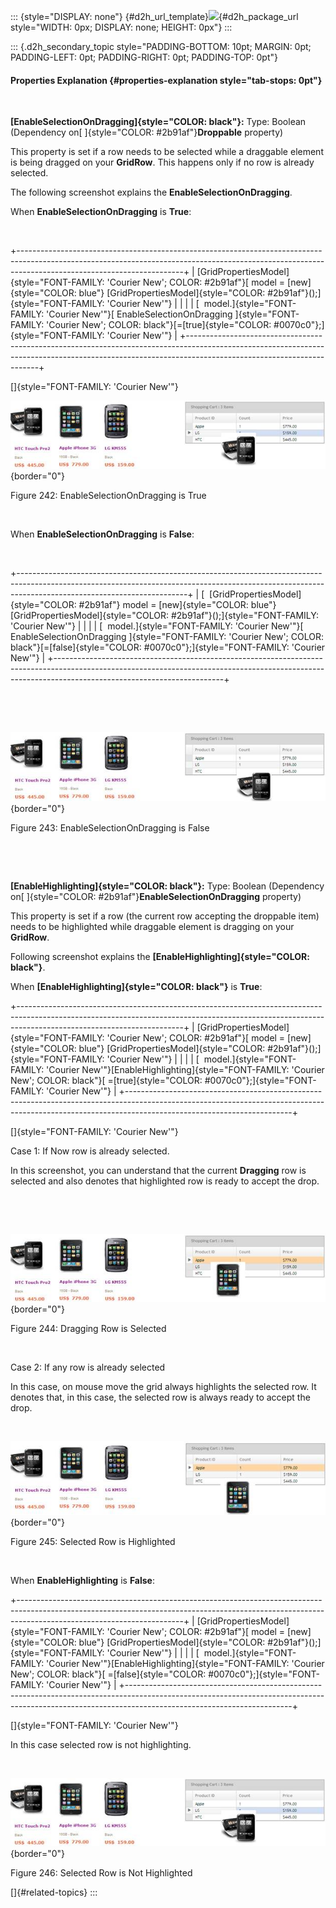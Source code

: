 ::: {style="DISPLAY: none"}
[](ms-xhelp:///?Id=d2h_url_template){#d2h_url_template}![](!package_url!){#d2h_package_url style="WIDTH: 0px; DISPLAY: none; HEIGHT: 0px"}
:::

::: {.d2h_secondary_topic style="PADDING-BOTTOM: 10pt; MARGIN: 0pt; PADDING-LEFT: 0pt; PADDING-RIGHT: 0pt; PADDING-TOP: 0pt"}
#### Properties Explanation {#properties-explanation style="tab-stops: 0pt"}

 

**[EnableSelectionOnDragging]{style="COLOR: black"}:** Type: Boolean (Dependency on[ ]{style="COLOR: #2b91af"}**Droppable** property)

This property is set if a row needs to be selected while a draggable element is being dragged on your **GridRow**. This happens only if no row is already selected.

The following screenshot explains the **EnableSelectionOnDragging**.

When **EnableSelectionOnDragging** is **True**:

 

+-----------------------------------------------------------------------------------------------------------------------------------------------------------------------------------------------------+
| [GridPropertiesModel]{style="FONT-FAMILY: 'Courier New'; COLOR: #2b91af"}[ model = [new]{style="COLOR: blue"} [GridPropertiesModel]{style="COLOR: #2b91af"}();]{style="FONT-FAMILY: 'Courier New'"} |
|                                                                                                                                                                                                     |
| [  model.]{style="FONT-FAMILY: 'Courier New'"}[ EnableSelectionOnDragging ]{style="FONT-FAMILY: 'Courier New'; COLOR: black"}[=[true]{style="COLOR: #0070c0"};]{style="FONT-FAMILY: 'Courier New'"} |
+-----------------------------------------------------------------------------------------------------------------------------------------------------------------------------------------------------+

[]{style="FONT-FAMILY: 'Courier New'"} 

![](ImagesExt/image58_216.jpg){border="0"}

Figure 242: EnableSelectionOnDragging is True

 

When **EnableSelectionOnDragging** is **False**:

 

+------------------------------------------------------------------------------------------------------------------------------------------------------------------------------------------------------+
| [  [GridPropertiesModel]{style="COLOR: #2b91af"} model = [new]{style="COLOR: blue"} [GridPropertiesModel]{style="COLOR: #2b91af"}();]{style="FONT-FAMILY: 'Courier New'"}                            |
|                                                                                                                                                                                                      |
| [  model.]{style="FONT-FAMILY: 'Courier New'"}[ EnableSelectionOnDragging ]{style="FONT-FAMILY: 'Courier New'; COLOR: black"}[=[false]{style="COLOR: #0070c0"};]{style="FONT-FAMILY: 'Courier New'"} |
+------------------------------------------------------------------------------------------------------------------------------------------------------------------------------------------------------+

 

 

![](ImagesExt/image58_217.jpg){border="0"}

Figure 243: EnableSelectionOnDragging is False

 

 

**[EnableHighlighting]{style="COLOR: black"}:** Type: Boolean (Dependency on[ ]{style="COLOR: #2b91af"}**EnableSelectionOnDragging** property)

This property is set if a row (the current row accepting the droppable item) needs to be highlighted while draggable element is dragging on your **GridRow**.

Following screenshot explains the **[EnableHighlighting]{style="COLOR: black"}**.

When **[EnableHighlighting]{style="COLOR: black"}** is **True**:

+-----------------------------------------------------------------------------------------------------------------------------------------------------------------------------------------------------+
| [GridPropertiesModel]{style="FONT-FAMILY: 'Courier New'; COLOR: #2b91af"}[ model = [new]{style="COLOR: blue"} [GridPropertiesModel]{style="COLOR: #2b91af"}();]{style="FONT-FAMILY: 'Courier New'"} |
|                                                                                                                                                                                                     |
| [  model.]{style="FONT-FAMILY: 'Courier New'"}[EnableHighlighting]{style="FONT-FAMILY: 'Courier New'; COLOR: black"}[ =[true]{style="COLOR: #0070c0"};]{style="FONT-FAMILY: 'Courier New'"}         |
+-----------------------------------------------------------------------------------------------------------------------------------------------------------------------------------------------------+

[]{style="FONT-FAMILY: 'Courier New'"} 

Case 1: If Now row is already selected.

In this screenshot, you can understand that the current **Dragging** row is selected and also denotes that highlighted row is ready to accept the drop.

 

 

![](ImagesExt/image58_218.jpg){border="0"}

Figure 244: Dragging Row is Selected

 

Case 2: If any row is already selected

In this case, on mouse move the grid always highlights the selected row. It denotes that, in this case, the selected row is always ready to accept the drop.

 

![](ImagesExt/image58_219.jpg){border="0"}

Figure 245: Selected Row is Highlighted

 

When **EnableHighlighting** is **False**:

+-----------------------------------------------------------------------------------------------------------------------------------------------------------------------------------------------------+
| [GridPropertiesModel]{style="FONT-FAMILY: 'Courier New'; COLOR: #2b91af"}[ model = [new]{style="COLOR: blue"} [GridPropertiesModel]{style="COLOR: #2b91af"}();]{style="FONT-FAMILY: 'Courier New'"} |
|                                                                                                                                                                                                     |
| [  model.]{style="FONT-FAMILY: 'Courier New'"}[EnableHighlighting]{style="FONT-FAMILY: 'Courier New'; COLOR: black"}[ =[false]{style="COLOR: #0070c0"};]{style="FONT-FAMILY: 'Courier New'"}        |
+-----------------------------------------------------------------------------------------------------------------------------------------------------------------------------------------------------+

[]{style="FONT-FAMILY: 'Courier New'"} 

In this case selected row is not highlighting.

 

![](ImagesExt/image58_220.jpg){border="0"}

Figure 246: Selected Row is Not Highlighted

[]{#related-topics}
:::
